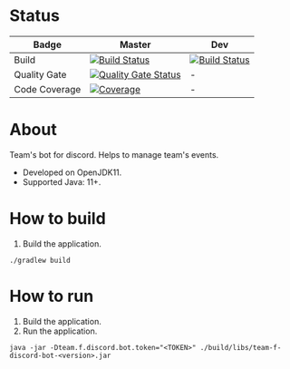 # Status
| Badge | Master | Dev |
| ------ | ------ | --- |
| Build | [![Build Status](https://travis-ci.com/shaart/team-f-discord-bot.svg?branch=master)](https://travis-ci.com/shaart/team-f-discord-bot) | [![Build Status](https://travis-ci.com/shaart/team-f-discord-bot.svg?branch=dev)](https://travis-ci.com/shaart/team-f-discord-bot) |
| Quality Gate | [![Quality Gate Status](https://sonarcloud.io/api/project_badges/measure?project=shaart_team-f-discord-bot&metric=alert_status)](https://sonarcloud.io/dashboard?id=shaart_team-f-discord-bot) | - |
| Code Coverage | [![Coverage](https://sonarcloud.io/api/project_badges/measure?project=shaart_team-f-discord-bot&metric=coverage)](https://sonarcloud.io/dashboard?id=shaart_team-f-discord-bot) | - |

# About
Team's bot for discord. Helps to manage team's events.
- Developed on OpenJDK11.
- Supported Java: 11+. 

# How to build
1. Build the application.
```shell script
./gradlew build
```

# How to run
1. Build the application.
2. Run the application.
```shell script
java -jar -Dteam.f.discord.bot.token="<TOKEN>" ./build/libs/team-f-discord-bot-<version>.jar
```
